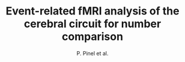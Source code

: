 ---
cat: ciel
subcat: neurophysics
bestof: false
author: P. Pinel et al.
title: Event-related fMRI analysis of the cerebral circuit for number comparison
journal: NeuroReport
year: 1999
type: article
---